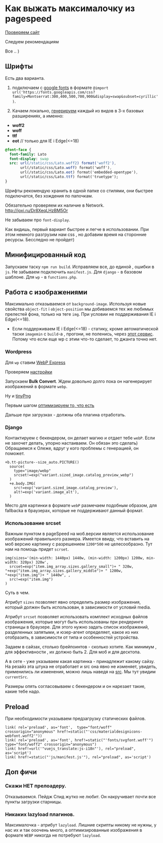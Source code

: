 # Как выжать максималочку из pagespeed

[Проверяем сайт](https://developers.google.com/speed/pagespeed/insights/)

Следуем рекомендациям 

Все .. ) 
## Шрифты 

Есть два варианта.

1. подключаем с [google fonts](https://fonts.google.com/) в формате `@import url('https://fonts.googleapis.com/css?family=Montserrat:300,400,500,700,900&display=swap&subset=cyrillic')`. 

2. Качаем локально, [генерируем](https://transfonter.org/) каждый из видов в 3-х базовых разширениях, а именно: 
  - **woff2**
  - **woff**
  - **ttf**
  - **eot** // только для IE i Edge(<=18)
```sass
@font-face {
  font-family: Lato
  font-display: swap
  src: url(/static/css/Lato.woff2) format('woff2'),
       url(/static/css/Lato.woff) format('woff'),
       url(/static/css/Lato.eot) format('embedded-opentype'),
       url(/static/css/Lato.ttf) format('truetype');
}
```
Шрифты рекомендую хранить в одной папке со стилями, они быстрее подключатся, без хождения по папочкам.

Обязательно проверяем их наличие в Network.
http://joxi.ru/Dr8XeqLHzBM5Or

Не забываем про `font-display`.

Как видишь, первый вариант быстрее и легче в использовании. При этом немного разгрузим нам css , но добавим время на сторонние ресурсы. Бесследно не пройдет)

## Минифицированный код

Запускаем таску `npm run build`. Исправляем все, до единой , ошибки в `js`. Не забываем подключить `manifest.js`. Для `django` - в базовом шаблоне. Для `wp` - в `functions.php`. 

## Работа с изображениями

Максимально отказываемся от `background-image`. Используя новые свойства `object-fit` i `object-position` мы добиваемся тех же любимых прелестей фона, только на теге `img`. При условии не поддерживания IE i Edge(<=18).

* Если поддерживаем IE i Edge(<=18) - статику, кроме автоматической таски `imagemin` с `build`-а  , прогони, не поленись, через [этот сервис](https://www.iloveimg.com/compress-image). Потому что если еще wp с этим что-то сделает, то джанга точно нет.

### Wordpress
Для `wp` ставим [WebP Express](https://wordpress.org/plugins/webp-express/)

Проверяем [настройки](http://joxi.ru/nAy03yjHjJa1N2)

Запускаем **Bulk Convert**. Ждем довольно долго пока он нагенерирует изображений в формате `webp`.

Ну и [tinyPng](https://wordpress.org/plugins/tiny-compress-images/)

Первым шагом [оптимизируем то, что есть](http://joxi.ru/n2YQ7w4sZN7q02)

Дальше при загрузках - должны оба плагина отработать.

### Django

Контактируем с бекендером, он делает магию и отдает тебе `webP`. Если не захочет делать, упорно настаиваем. Он обязан это сделать) Обращаемся к Олеже, вдруг у кого проблемы с генерацией, он поможет.

```pug
+b.tt-picture--size_auto.PICTURE()
  source(
    type="image/webp"
    srcset!=exp("variant.sized_image.catalog_preview_webp")
  )
  +e.body.IMG(
    src!=exp('variant.sized_image.catalog_preview'),
    alt!=exp('variant.image_alt'),
  )
```

Место для картинки в формате `webP` размечаем подобным образом, для fallbackа в браузерах, которые не поддерживают данный формат.

### Использование srcset

Важным пунктом в pageSpeed на моб.версии является использование изображений правильного размера. Имеется ввиду, что вставить на моб версию картинку с разрешением `1200*500` не целесообразно. Тут нам на помощь придет `scrset`.

```pug
img(sizes='(min-width: 1440px) 1440w, (min-width: 1200px) 1200w, min-width: 320px) 320w',
  srcset=exp("item.img_array.sizes.gallery_small")+ " 320w, "+exp("item.img_array.sizes.gallery_middle")+ " 1200w, "+exp("item.img")+ " 1440w", ,
  src!=exp("item.img")
)
```
Суть в чем.

Атрибут `sizes` позволяет явно определить размер изображения, который должен быть использован, в зависимости от условий media.

Атрибут `srcset` позволяет использовать комплект исходных файлов изображения, которые могут быть использованы при рендеринге страницы в браузере. Для этого нужно задать список изображений, разделенных запятыми, и юзер-агент определяет, какое из них отобразить, в зависимости от типа и особенностей устройства.

Задаем в сайзах, столько брейпоинтов - сколько хотите. Как минимум , для эффективности , их должно быть 2. Для моб и для десктопа.

А в сете - уже указываем какая картинка - принадлежит какому сайзу. На резайз  эта штука не отработает и src она явно не изменяет, увидеть, применились ли изменения, можно лишь наведя на [src](http://joxi.ru/Grqb6RNCkLzo9m). Мы тут увидим `currentSrc`.


Размеры опять согласовываем с бекендером и он нарезает такие, какие тебе надо. 

## Preload

При необходимости указываем предзагрузку статических файлов.

```pug
link( rel='preload', as='font',  type="font/woff" crossorigin="anonymous" href!=static("'css/materialdesignicons-webfont.woff2'"))
link( rel='preload', as='font', href!=static("'fonts/svgfont.woff'")  type="font/woff2" crossorigin="anonymous")
link( href!=url('"vuejs_translate:js-i18n"'), rel="preload", as='script')
link( href!=static("'js/manifest.js'"), rel="preload", as='script')
```

## Доп фичи

### Скажи НЕТ прелоадеру.

Отказываемся. Пейдж Спид жутко не любит. Он накручивает почти все пункты загрузки старницы.

### Никаких lazyload плагинов.
Максималочка - атрибут `lazyload`. Лишние скрипты никому не нужны, у нас их и так ооочень много, а оптимизированные изображения в формате `WEBP` никогда не потребуют `lazyload`.

